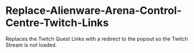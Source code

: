# Replace-Alienware-Arena-Control-Centre-Twitch-Links
Replaces the Twitch Quest Links with a redirect to the popout so the Twitch Stream is not loaded.
